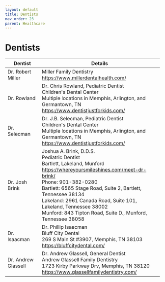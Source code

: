 ```yaml
---
layout: default
title: Dentists
nav_order: 23
parent: Healthcare
---
```

# Dentists

| Dentist | Details |
|---|---|
| Dr. Robert Miller | Miller Family Dentistry<br>https://www.millerdentalhealth.com/ |
| Dr. Rowland | Dr. Chris Rowland, Pediatric Dentist<br>Children's Dental Center<br>Multiple locations in Memphis, Arlington, and Germantown, TN<br>https://www.dentistjustforkids.com/ |
| Dr. Selecman | Dr. J.B. Selecman, Pediatric Dentist<br>Children's Dental Center<br>Multiple locations in Memphis, Arlington, and Germantown, TN<br>https://www.dentistjustforkids.com/ |
| Dr. Josh Brink | Joshua A. Brink, D.D.S.<br>Pediatric Dentist<br>Bartlett, Lakeland, Munford<br>https://whereyoursmileshines.com/meet-dr-brink/<br>Phone: 901-382-0280<br>Bartlett: 6565 Stage Road, Suite 2, Bartlett, Tennessee 38134<br>Lakeland: 2961 Canada Road, Suite 101, Lakeland, Tennessee 38002<br>Munford: 843 Tipton Road, Suite D., Munford, Tennessee 38058 |
| Dr. Isaacman | Dr. Phillip Isaacman<br>Bluff City Dental<br>269 S Main St #3907, Memphis, TN 38103<br>https://bluffcitydental.com/ |
| Dr. Andrew Glassell | Dr. Andrew Glassell, General Dentist<br>Andrew Glassell Family Dentistry<br>1723 Kirby Parkway Drv, Memphis, TN 38120<br>https://www.glassellfamilydentistry.com/ |
